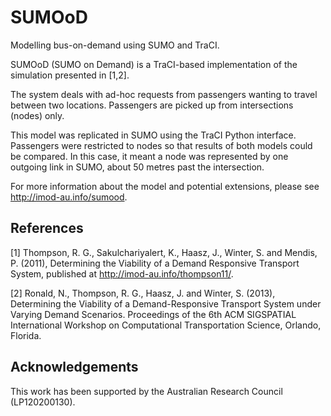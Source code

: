 SUMOoD
======

Modelling bus-on-demand using SUMO and TraCI.

SUMOoD (SUMO on Demand) is a TraCI-based implementation of the simulation
presented in [1,2].

The system deals with ad-hoc requests from passengers wanting to travel between
two locations. Passengers are picked up from intersections (nodes) only.

This model was replicated in SUMO using the TraCI Python interface. Passengers
were restricted to nodes so that results of both models could be compared. In
this case, it meant a node was represented by one outgoing link in SUMO, about
50 metres past the intersection.

For more information about the model and potential extensions, please see
http://imod-au.info/sumood.

References
----------

[1] Thompson, R. G., Sakulchariyalert, K., Haasz, J., Winter, S. and Mendis, P.
(2011), Determining the Viability of a Demand Responsive Transport System,
published at http://imod-au.info/thompson11/.

[2] Ronald, N., Thompson, R. G., Haasz, J. and Winter, S. (2013), Determining the
Viability of a Demand-Responsive Transport System under Varying Demand
Scenarios. Proceedings of the 6th ACM SIGSPATIAL International Workshop on
Computational Transportation Science, Orlando, Florida.

Acknowledgements
----------------

This work has been supported by the Australian Research Council (LP120200130).
